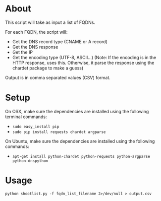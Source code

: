 # About
This script will take as input a list of FQDNs.

For each FQDN, the script will:
* Get the DNS record type (CNAME or A record)
* Get the DNS response
* Get the IP
* Get the encoding type (UTF-8, ASCII...) (Note: If the encoding is in the HTTP response, uses this. Otherwise, it parse the response using the chardet package to make a guess)

Output is in comma separated values (CSV) format.

# Setup

On OSX, make sure the dependencies are installed using the following terminal commands:
* `sudo easy_install pip`
* `sudo pip install requests chardet argparse`

On Ubuntu, make sure the dependencies are installed using the following commands:
* `apt-get install python-chardet python-requests python-argparse python-dnspython`

# Usage
`python shootlist.py -f fqdn_list_filename 2>/dev/null > output.csv`
